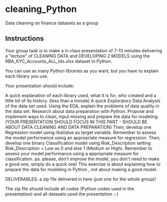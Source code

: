 # cleaning_Python
Data cleaning on finance datasets as a group 

## Instructions 

Your group task is to make a in class presentation of 7-13 minutes delivering a "lecture" of CLEANING DATA and DEVELOPING 2 MODELS using the RBA_KYC_Accounts_ALL_Ids.xlsx dataset in Python.

You can use as many Python libraries as you want, but you have to explain each library you use.

Your presentation should include:

A quick explanation of each library used, what it is for, who created and a little bit of its history. (less than a minute)
A quick Exploratory Data Analysis of the data set used.
Using the EDA, explain the problems of data quality in the data set.
Research about data preparation with Python. Propose and implement ways to clean, input missing and prepare the data for modeling. (YOUR PRESENTATION SHOULD FOCUS IN THIS PART - SHOULD BE ABOUT DATA CLEANING AND DATA PREPARATION)
Then, develop one Regression model using rbaValue as target variable.  Remember to assess the model performance using an appropriate measure for regression. 
Then, develop one binary Classification model using Risk_Description setting Risk_Description = Low as 0 and else 1 (Medium or High). Remember to assess your model performance using a appropriate measure for classification.
ps. please, don't improve the model, you don't need to make a good one, simply do a quick one! This exercise is about explaining how to prepare the data for modeling in Python , not about making a good model .


DELIVERABLES: a zip file delivered in here (just one for the whole group)!

The zip file should include all codes (Python codes used in the presentation) and all datasets used the presentation ;-)
